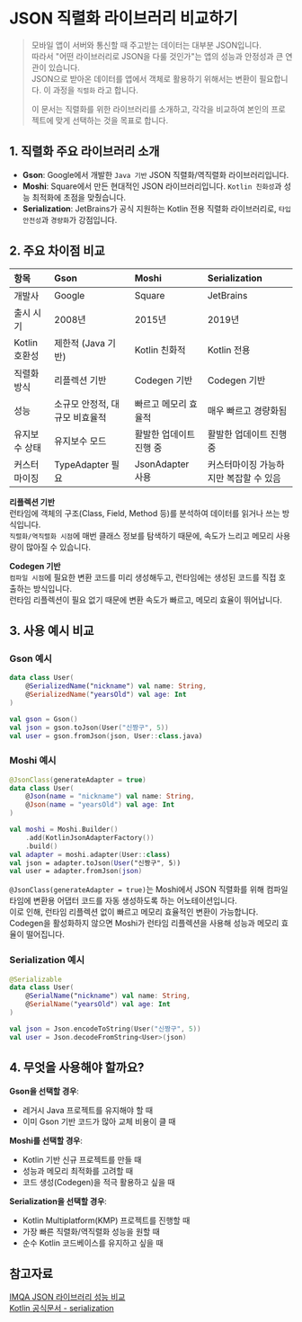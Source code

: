#  JSON 직렬화 라이브러리 비교하기

> 모바일 앱이 서버와 통신할 때 주고받는 데이터는 대부분 JSON입니다.  
> 따라서 "어떤 라이브러리로 JSON을 다룰 것인가"는 앱의 성능과 안정성과 큰 연관이 있습니다.  
> JSON으로 받아온 데이터를 앱에서 객체로 활용하기 위해서는 변환이 필요합니다. 이 과정을 `직렬화` 라고 합니다.  
>
> 이 문서는 직렬화를 위한 라이브러리를 소개하고, 각각을 비교하여 본인의 프로젝트에 맞게 선택하는 것을 목표로 합니다.

## 1. 직렬화 주요 라이브러리 소개

- **Gson**: Google에서 개발한 `Java 기반` JSON 직렬화/역직렬화 라이브러리입니다.  
- **Moshi**: Square에서 만든 현대적인 JSON 라이브러리입니다. `Kotlin 친화성`과 성능 최적화에 초점을 맞췄습니다.  
- **Serialization**: JetBrains가 공식 지원하는 Kotlin 전용 직렬화 라이브러리로, `타입 안전성`과 `경량화`가 강점입니다.  

## 2. 주요 차이점 비교

| 항목 | Gson | Moshi | Serialization |
|:---|:---|:---|:---|
| 개발사 | Google | Square | JetBrains |
| 출시 시기 | 2008년 | 2015년 | 2019년 |
| Kotlin 호환성 | 제한적 (Java 기반) | Kotlin 친화적 | Kotlin 전용 |
| 직렬화 방식 | 리플렉션 기반 | Codegen 기반 | Codegen 기반 |
| 성능 | 소규모 안정적, 대규모 비효율적 | 빠르고 메모리 효율적 | 매우 빠르고 경량화됨 |
| 유지보수 상태 | 유지보수 모드 | 활발한 업데이트 진행 중 | 활발한 업데이트 진행 중 |
| 커스터마이징 | TypeAdapter 필요 | JsonAdapter 사용 | 커스터마이징 가능하지만 복잡할 수 있음 |

**리플렉션 기반**  
런타임에 객체의 구조(Class, Field, Method 등)를 분석하여 데이터를 읽거나 쓰는 방식입니다.  
`직렬화/역직렬화 시점`에 매번 클래스 정보를 탐색하기 때문에, 속도가 느리고 메모리 사용량이 많아질 수 있습니다.

**Codegen 기반**  
`컴파일 시점`에 필요한 변환 코드를 미리 생성해두고, 런타임에는 생성된 코드를 직접 호출하는 방식입니다.  
런타임 리플렉션이 필요 없기 때문에 변환 속도가 빠르고, 메모리 효율이 뛰어납니다.

## 3. 사용 예시 비교

### Gson 예시

```kotlin
data class User(
    @SerializedName("nickname") val name: String,
    @SerializedName("yearsOld") val age: Int
)

val gson = Gson()
val json = gson.toJson(User("신짱구", 5))
val user = gson.fromJson(json, User::class.java)
```

### Moshi 예시

```kotlin
@JsonClass(generateAdapter = true)
data class User(
    @Json(name = "nickname") val name: String,
    @Json(name = "yearsOld") val age: Int
)

val moshi = Moshi.Builder()
    .add(KotlinJsonAdapterFactory())
    .build()
val adapter = moshi.adapter(User::class)
val json = adapter.toJson(User("신짱구", 5))
val user = adapter.fromJson(json)
```

`@JsonClass(generateAdapter = true)`는 Moshi에서 JSON 직렬화를 위해 컴파일 타임에 변환용 어댑터 코드를 자동 생성하도록 하는 어노테이션입니다.  
이로 인해, 런타임 리플렉션 없이 빠르고 메모리 효율적인 변환이 가능합니다.
Codegen을 활성화하지 않으면 Moshi가 런타임 리플렉션을 사용해 성능과 메모리 효율이 떨어집니다.

### Serialization 예시

```kotlin
@Serializable
data class User(
    @SerialName("nickname") val name: String,
    @SerialName("yearsOld") val age: Int
)

val json = Json.encodeToString(User("신짱구", 5))
val user = Json.decodeFromString<User>(json)
```

## 4. 무엇을 사용해야 할까요?

**Gson을 선택할 경우**:
  - 레거시 Java 프로젝트를 유지해야 할 때
  - 이미 Gson 기반 코드가 많아 교체 비용이 클 때

**Moshi를 선택할 경우**:
  - Kotlin 기반 신규 프로젝트를 만들 때
  - 성능과 메모리 최적화를 고려할 때
  - 코드 생성(Codegen)을 적극 활용하고 싶을 때

**Serialization을 선택할 경우**:
  - Kotlin Multiplatform(KMP) 프로젝트를 진행할 때
  - 가장 빠른 직렬화/역직렬화 성능을 원할 때
  - 순수 Kotlin 코드베이스를 유지하고 싶을 때

## 참고자료
[IMQA JSON 라이브러리 성능 비교](https://blog.imqa.io/json-moshi/)  
[Kotlin 공식문서 - serialization](https://kotlinlang.org/docs/serialization.html)  
